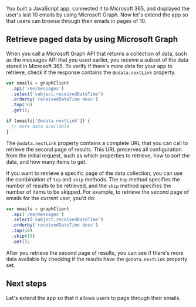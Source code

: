 You built a JavaScript app, connected it to Microsoft 365, and displayed the user's last 10 emails by using Microsoft Graph. Now let's extend the app so that users can browse through their emails in pages of 10.

## Retrieve paged data by using Microsoft Graph

When you call a Microsoft Graph API that returns a collection of data, such as the messages API that you used earlier, you receive a subset of the data stored in Microsoft 365. To verify if there's more data for your app to retrieve, check if the response contains the `@odata.nextLink` property.

```javascript
var emails = graphClient
  .api('/me/messages')
  .select('subject,receivedDateTime')
  .orderby('receivedDateTime desc')
  .top(10)
  .get();

if (emails['@odata.nextLink']) {
  // more data available
}
```

The `@odata.nextLink` property contains a complete URL that you can call to retrieve the second page of results. This URL preserves all configuration from the initial request, such as which properties to retrieve, how to sort the data, and how many items to get.

If you want to retrieve a specific page of the data collection, you can use the combination of `top` and `skip` methods. The `top` method specifies the number of results to be retrieved, and the `skip` method specifies the number of items to be skipped. For example, to retrieve the second page of emails for the current user, you'd do:

```javascript
var emails = graphClient
  .api('/me/messages')
  .select('subject,receivedDateTime')
  .orderby('receivedDateTime desc')
  .top(10)
  .skip(10)
  .get();
```

After you retrieve the second page of results, you can see if there's more data available by checking if the results have the `@odata.nextLink` property set.

## Next steps

Let's extend the app so that it allows users to page through their emails.
